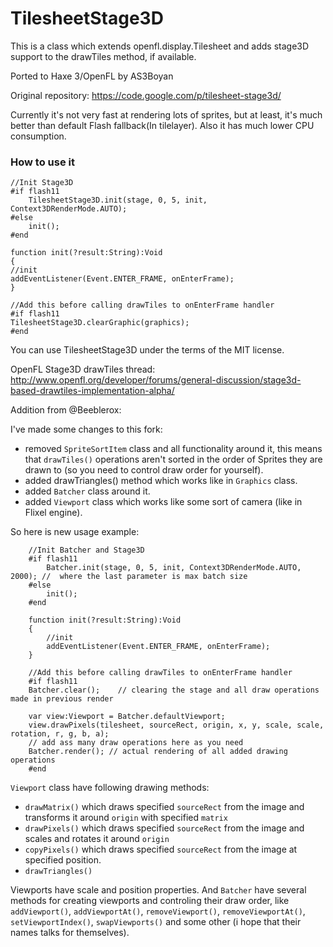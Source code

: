 TilesheetStage3D
================

This is a class which extends openfl.display.Tilesheet and adds stage3D support to the drawTiles method, if available.

Ported to Haxe 3/OpenFL by AS3Boyan

Original repository: https://code.google.com/p/tilesheet-stage3d/

Currently it's not very fast at rendering lots of sprites, but at least, it's much better than default Flash fallback(In tilelayer).
Also it has much lower CPU consumption.

### How to use it
    //Init Stage3D
    #if flash11
        TilesheetStage3D.init(stage, 0, 5, init, Context3DRenderMode.AUTO);
    #else
        init();
    #end
		
    function init(?result:String):Void
    {
    //init
    addEventListener(Event.ENTER_FRAME, onEnterFrame);
    }
		
    //Add this before calling drawTiles to onEnterFrame handler
    #if flash11
    TilesheetStage3D.clearGraphic(graphics);
    #end

You can use TilesheetStage3D under the terms of the MIT license.

OpenFL Stage3D drawTiles thread:
http://www.openfl.org/developer/forums/general-discussion/stage3d-based-drawtiles-implementation-alpha/
	
Addition from @Beeblerox:
	
I've made some changes to this fork:
 * removed `SpriteSortItem` class and all functionality around it, this means that `drawTiles()` operations aren't sorted in the order of Sprites they are drawn to (so you need to control draw order for yourself).
 * added drawTriangles() method which works like in `Graphics` class.
 * added `Batcher` class around it.
 * added `Viewport` class which works like some sort of camera (like in Flixel engine).

So here is new usage example:

```
	//Init Batcher and Stage3D
    #if flash11
        Batcher.init(stage, 0, 5, init, Context3DRenderMode.AUTO, 2000); //  where the last parameter is max batch size
    #else
        init();
    #end
		
    function init(?result:String):Void
    {
		//init
		addEventListener(Event.ENTER_FRAME, onEnterFrame);
    }
		
    //Add this before calling drawTiles to onEnterFrame handler
    #if flash11
    Batcher.clear();	// clearing the stage and all draw operations made in previous render
	
	var view:Viewport = Batcher.defaultViewport;
	view.drawPixels(tilesheet, sourceRect, origin, x, y, scale, scale, rotation, r, g, b, a);
	// add ass many draw operations here as you need
	Batcher.render(); // actual rendering of all added drawing operations
    #end
```

`Viewport` class have following drawing methods:
 * `drawMatrix()` which draws specified `sourceRect` from the image and transforms it around `origin` with specified `matrix`
 * `drawPixels()` which draws specified `sourceRect` from the image and scales and rotates it around `origin`
 * `copyPixels()` which draws specified `sourceRect` from the image at specified position.
 * `drawTriangles()`
 
 Viewports have scale and position properties. And `Batcher` have several methods for creating viewports and controling their draw order, like `addViewport()`, `addViewportAt()`, `removeViewport()`, `removeViewportAt()`, `setViewportIndex()`, `swapViewports()` and some other (i hope that their names talks for themselves).